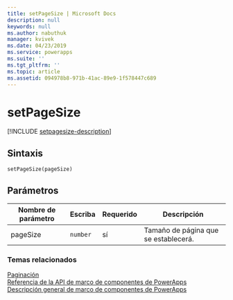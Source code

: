 ```yaml
---
title: setPageSize | Microsoft Docs
description: null
keywords: null
ms.author: nabuthuk
manager: kvivek
ms.date: 04/23/2019
ms.service: powerapps
ms.suite: ''
ms.tgt_pltfrm: ''
ms.topic: article
ms.assetid: 094978b8-971b-41ac-89e9-1f578447c689
---
```


# <a name="setpagesize"></a>setPageSize

[!INCLUDE [setpagesize-description](includes/setpagesize-description.md)]

## <a name="syntax"></a>Sintaxis

`setPageSize(pageSize)`

## <a name="parameters"></a>Parámetros

| Nombre de parámetro|Escriba|Requerido|Descripción|
| ------------- |----|--------|-----------|
|pageSize|`number`|sí|Tamaño de página que se establecerá.|


### <a name="related-topics"></a>Temas relacionados

[Paginación](../paging.md)<br/>
[Referencia de la API de marco de componentes de PowerApps](../../reference/index.md)<br/>
[Descripción general de marco de componentes de PowerApps](../../overview.md)